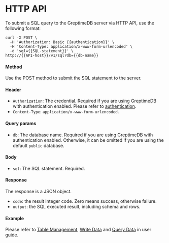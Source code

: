 # HTTP API

To submit a SQL query to the GreptimeDB server via HTTP API, use the following format:

```shell
curl -X POST \
  -H 'Authorization: Basic {{authentication}}' \
  -H 'Content-Type: application/x-www-form-urlencoded' \
  -d 'sql={{SQL-statement}}' \
http://{{API-host}}/v1/sql?db={{db-name}}
```

#### Method

Use the POST method to submit the SQL statement to the server.

#### Header

* `Authorization`: The credential. Required if you are using GreptimeDB with authentication enabled. Please refer to [authentication](/user-guide/clients.md#HTTP-API).
* `Content-Type`: `application/x-www-form-urlencoded`.

#### Query params

* `db`: The database name. Required if you are using GreptimeDB with authentication enabled. Otherwise, it can be omitted if you are using the default `public` database.

#### Body

* `sql`: The SQL statement. Required.

#### Response

The response is a JSON object.

* `code`: the result integer code. Zero means success, otherwise failure.
* `output`: the SQL executed result, including schema and rows.

#### Example

Please refer to [Table Management](/user-guide/table-management.md#http-api), [Write Data](/user-guide/write-data.md#sql) and [Query Data](/user-guide/query-data.md#sql) in user guide.
